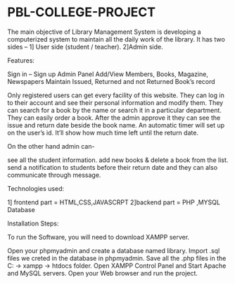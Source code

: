 # PBL-COLLEGE-PROJECT
The main objective of  Library Management System is developing a computerized system to maintain all the daily work of the library. 
It has two sides – 
1] User side (student / teacher). 
2]Admin side. 

Features:

Sign in – Sign up
Admin Panel
Add/View Members, Books, Magazine, Newspapers
Maintain Issued, Returned and not Returned Book’s record

Only registered users can get every facility of this website. They can log in to their account and see their personal information and modify them. They can search for a book by the name or search it in a particular department. They can easily order a book. After the admin approve it they can see the issue and return date beside the book name. An automatic timer will set up on the user’s id. It’ll show how much time left until the return date.


On the other hand admin can-

see all the student information.
add new books & delete a book from the list.
send a notification to students before their return date and they can also communicate through message.


Technologies used:

1] frontend part = HTML,CSS,JAVASCRPT
2]backend part   = PHP ,MYSQL Database

Installation Steps:

To run the Software, you will need to download XAMPP server.

Open your phpmyadmin and create a database named library.
Import  .sql files we creted in the database in phpmyadmin.
Save all the .php files in the C: -> xampp -> htdocs folder.
Open XAMPP Control Panel and Start Apache and MySQL servers.
Open your Web browser and run the project.



